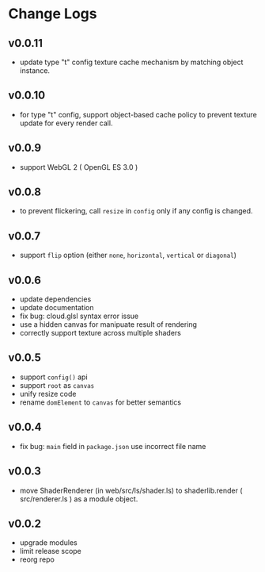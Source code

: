 # Change Logs

## v0.0.11

 - update type "t" config texture cache mechanism by matching object instance.


## v0.0.10

 - for type "t" config, support object-based cache policy to prevent texture update for every render call. 


## v0.0.9

 - support WebGL 2 ( OpenGL ES 3.0 )


## v0.0.8

 - to prevent flickering, call `resize` in `config` only if any config is changed.


## v0.0.7

 - support `flip` option (either `none`, `horizontal`, `vertical` or `diagonal`)


## v0.0.6

 - update dependencies
 - update documentation
 - fix bug: cloud.glsl syntax error issue
 - use a hidden canvas for manipuate result of rendering
 - correctly support texture across multiple shaders


## v0.0.5

 - support `config()` api
 - support `root` as `canvas`
 - unify resize code
 - rename `domElement` to `canvas` for better semantics


## v0.0.4

 - fix bug: `main` field in `package.json` use incorrect file name


## v0.0.3

 - move ShaderRenderer (in web/src/ls/shader.ls) to shaderlib.render ( src/renderer.ls ) as a module object.


## v0.0.2

 - upgrade modules
 - limit release scope
 - reorg repo
